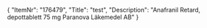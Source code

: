 {
  "ItemNr": "176479",
  "Title": "test",
  "Description": "Anafranil Retard, depottablett 75 mg Paranova Läkemedel AB"
}